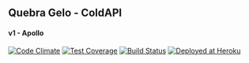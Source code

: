 ## Quebra Gelo - ColdAPI
#### v1 - Apollo

[![Code Climate](https://codeclimate.com/github/Unisep/quebra-gelo-api/badges/gpa.svg)](https://codeclimate.com/github/Unisep/quebra-gelo-api)
[![Test Coverage](https://codeclimate.com/github/Unisep/quebra-gelo-api/badges/coverage.svg)](https://codeclimate.com/github/Unisep/quebra-gelo-api/coverage)
[![Build Status](https://travis-ci.org/Unisep/quebra-gelo-api.svg)](https://travis-ci.org/Unisep/quebra-gelo-api)
[![Deployed at Heroku](https://img.shields.io/badge/deployed-heroku-blue.svg)](http://quebra-gelo.herokuapp.com/)
